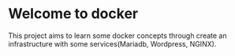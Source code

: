 # Welcome to docker
This project aims to learn some docker concepts through create an infrastructure with some services(Mariadb, Wordpress, NGINX).
